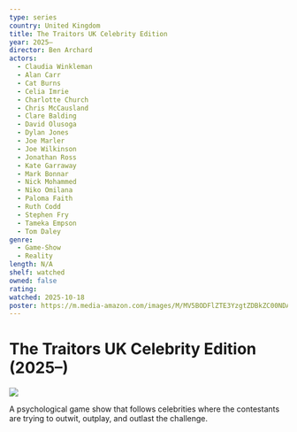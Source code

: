 ```yaml
---
type: series
country: United Kingdom
title: The Traitors UK Celebrity Edition
year: 2025–
director: Ben Archard
actors:
  - Claudia Winkleman
  - Alan Carr
  - Cat Burns
  - Celia Imrie
  - Charlotte Church
  - Chris McCausland
  - Clare Balding
  - David Olusoga
  - Dylan Jones
  - Joe Marler
  - Joe Wilkinson
  - Jonathan Ross
  - Kate Garraway
  - Mark Bonnar
  - Nick Mohammed
  - Niko Omilana
  - Paloma Faith
  - Ruth Codd
  - Stephen Fry
  - Tameka Empson
  - Tom Daley
genre:
  - Game-Show
  - Reality
length: N/A
shelf: watched
owned: false
rating:
watched: 2025-10-18
poster: https://m.media-amazon.com/images/M/MV5BODFlZTE3YzgtZDBkZC00NDA2LWI2OGQtZWQ5MGY4MmFjZTYxXkEyXkFqcGc@._V1_SX300.jpg
---
```


# The Traitors UK Celebrity Edition (2025–)

![](https://m.media-amazon.com/images/M/MV5BODFlZTE3YzgtZDBkZC00NDA2LWI2OGQtZWQ5MGY4MmFjZTYxXkEyXkFqcGc@._V1_SX300.jpg)

A psychological game show that follows celebrities where the contestants are trying to outwit, outplay, and outlast the challenge.
